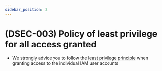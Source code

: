 ```yaml
---
sidebar_position: 2
---
```


# (DSEC-003) Policy of least privilege for all access granted
* We strongly advice you to follow the 
 [least privilege principle](https://docs.aws.amazon.com/IAM/latest/UserGuide/best-practices.html#grant-least-privilege) when granting access to the individual IAM user accounts
